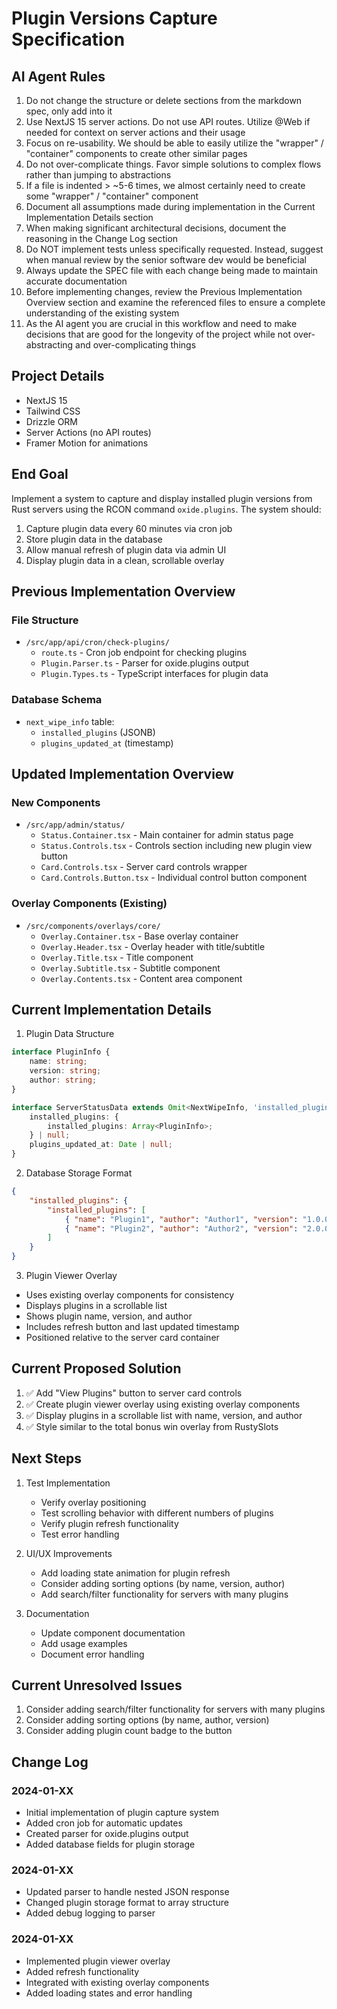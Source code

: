 # Plugin Versions Capture Specification

## AI Agent Rules

1. Do not change the structure or delete sections from the markdown spec, only add into it
2. Use NextJS 15 server actions. Do not use API routes. Utilize @Web if needed for context on server actions and their usage
3. Focus on re-usability. We should be able to easily utilize the "wrapper" / "container" components to create other similar pages
4. Do not over-complicate things. Favor simple solutions to complex flows rather than jumping to abstractions
5. If a file is indented > ~5-6 times, we almost certainly need to create some "wrapper" / "container" component
6. Document all assumptions made during implementation in the Current Implementation Details section
7. When making significant architectural decisions, document the reasoning in the Change Log section
8. Do NOT implement tests unless specifically requested. Instead, suggest when manual review by the senior software dev would be beneficial
9. Always update the SPEC file with each change being made to maintain accurate documentation
10. Before implementing changes, review the Previous Implementation Overview section and examine the referenced files to ensure a complete understanding of the existing system
11. As the AI agent you are crucial in this workflow and need to make decisions that are good for the longevity of the project while not over-abstracting and over-complicating things

## Project Details

-   NextJS 15
-   Tailwind CSS
-   Drizzle ORM
-   Server Actions (no API routes)
-   Framer Motion for animations

## End Goal

Implement a system to capture and display installed plugin versions from Rust servers using the RCON command `oxide.plugins`. The system should:

1. Capture plugin data every 60 minutes via cron job
2. Store plugin data in the database
3. Allow manual refresh of plugin data via admin UI
4. Display plugin data in a clean, scrollable overlay

## Previous Implementation Overview

### File Structure

-   `/src/app/api/cron/check-plugins/`
    -   `route.ts` - Cron job endpoint for checking plugins
    -   `Plugin.Parser.ts` - Parser for oxide.plugins output
    -   `Plugin.Types.ts` - TypeScript interfaces for plugin data

### Database Schema

-   `next_wipe_info` table:
    -   `installed_plugins` (JSONB)
    -   `plugins_updated_at` (timestamp)

## Updated Implementation Overview

### New Components

-   `/src/app/admin/status/`
    -   `Status.Container.tsx` - Main container for admin status page
    -   `Status.Controls.tsx` - Controls section including new plugin view button
    -   `Card.Controls.tsx` - Server card controls wrapper
    -   `Card.Controls.Button.tsx` - Individual control button component

### Overlay Components (Existing)

-   `/src/components/overlays/core/`
    -   `Overlay.Container.tsx` - Base overlay container
    -   `Overlay.Header.tsx` - Overlay header with title/subtitle
    -   `Overlay.Title.tsx` - Title component
    -   `Overlay.Subtitle.tsx` - Subtitle component
    -   `Overlay.Contents.tsx` - Content area component

## Current Implementation Details

1. Plugin Data Structure

```typescript
interface PluginInfo {
    name: string;
    version: string;
    author: string;
}

interface ServerStatusData extends Omit<NextWipeInfo, 'installed_plugins' | 'plugins_updated_at'> {
    installed_plugins: {
        installed_plugins: Array<PluginInfo>;
    } | null;
    plugins_updated_at: Date | null;
}
```

2. Database Storage Format

```json
{
    "installed_plugins": {
        "installed_plugins": [
            { "name": "Plugin1", "author": "Author1", "version": "1.0.0" },
            { "name": "Plugin2", "author": "Author2", "version": "2.0.0" }
        ]
    }
}
```

3. Plugin Viewer Overlay

-   Uses existing overlay components for consistency
-   Displays plugins in a scrollable list
-   Shows plugin name, version, and author
-   Includes refresh button and last updated timestamp
-   Positioned relative to the server card container

## Current Proposed Solution

1. ✅ Add "View Plugins" button to server card controls
2. ✅ Create plugin viewer overlay using existing overlay components
3. ✅ Display plugins in a scrollable list with name, version, and author
4. ✅ Style similar to the total bonus win overlay from RustySlots

## Next Steps

1. Test Implementation

    - Verify overlay positioning
    - Test scrolling behavior with different numbers of plugins
    - Verify plugin refresh functionality
    - Test error handling

2. UI/UX Improvements

    - Add loading state animation for plugin refresh
    - Consider adding sorting options (by name, version, author)
    - Add search/filter functionality for servers with many plugins

3. Documentation
    - Update component documentation
    - Add usage examples
    - Document error handling

## Current Unresolved Issues

1. Consider adding search/filter functionality for servers with many plugins
2. Consider adding sorting options (by name, author, version)
3. Consider adding plugin count badge to the button

## Change Log

### 2024-01-XX

-   Initial implementation of plugin capture system
-   Added cron job for automatic updates
-   Created parser for oxide.plugins output
-   Added database fields for plugin storage

### 2024-01-XX

-   Updated parser to handle nested JSON response
-   Changed plugin storage format to array structure
-   Added debug logging to parser

### 2024-01-XX

-   Implemented plugin viewer overlay
-   Added refresh functionality
-   Integrated with existing overlay components
-   Added loading states and error handling
